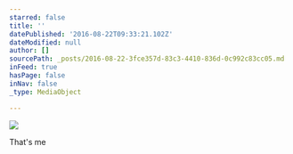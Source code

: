 ```yaml
---
starred: false
title: ''
datePublished: '2016-08-22T09:33:21.102Z'
dateModified: null
author: []
sourcePath: _posts/2016-08-22-3fce357d-83c3-4410-836d-0c992c83cc05.md
inFeed: true
hasPage: false
inNav: false
_type: MediaObject

---
```

![](https://the-grid-user-content.s3-us-west-2.amazonaws.com/d22bc9ea-d04f-4c70-bb75-6f704b0d32c1.jpg)

That's me
